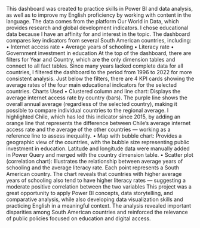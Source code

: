 This dashboard was created to practice skills in Power BI and data analysis, as well as to improve my English proficiency by working with content in the language.
The data comes from the platform Our World in Data, which provides research and global development indicators. I chose educational data because I have an affinity for and interest in the topic.
The dashboard compares key indicators from several South American countries, including:
•	Internet access rate
•	Average years of schooling
•	Literacy rate
•	Government investment in education
At the top of the dashboard, there are filters for Year and Country, which are the only dimension tables and connect to all fact tables. Since many years lacked complete data for all countries, I filtered the dashboard to the period from 1996 to 2022 for more consistent analysis.
Just below the filters, there are 4 KPI cards showing the average rates of the four main educational indicators for the selected countries.
 Charts Used
•	Clustered column and line chart: Displays the average internet access rate by country (bars). The purple line shows the overall annual average (regardless of the selected country), making it possible to compare individual countries to the regional average. I highlighted Chile, which has led this indicator since 2015, by adding an orange line that represents the difference between Chile’s average internet access rate and the average of the other countries — working as a reference line to assess inequality.
•	Map with bubble chart: Provides a geographic view of the countries, with the bubble size representing public investment in education. Latitude and longitude data were manually added in Power Query and merged with the country dimension table.
•	Scatter plot (correlation chart): Illustrates the relationship between average years of schooling and the average literacy rate. Each point represents a South American country. The chart reveals that countries with higher average years of schooling also tend to have higher literacy rates — suggesting a moderate positive correlation between the two variables
This project was a great opportunity to apply Power BI concepts, data storytelling, and comparative analysis, while also developing data visualization skills and practicing English in a meaningful context. The analysis revealed important disparities among South American countries and reinforced the relevance of public policies focused on education and digital access.

